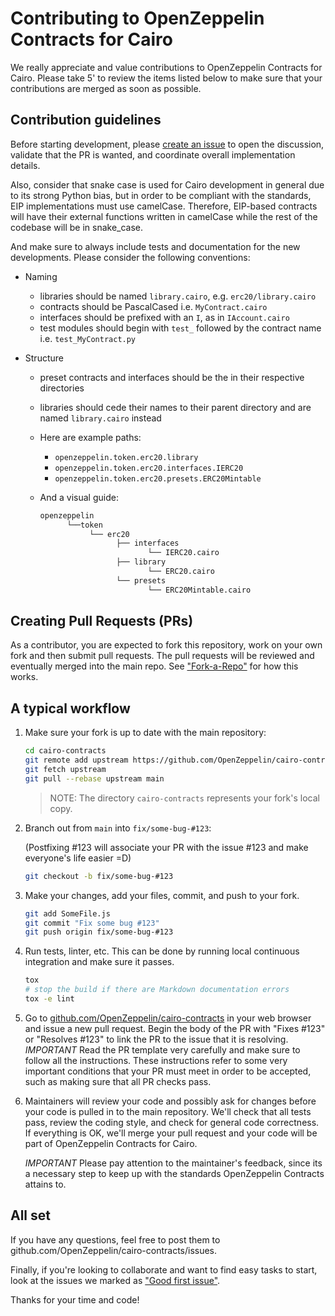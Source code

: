 # Contributing to OpenZeppelin Contracts for Cairo

We really appreciate and value contributions to OpenZeppelin Contracts for Cairo. Please take 5' to review the items listed below to make sure that your contributions are merged as soon as possible.

## Contribution guidelines

Before starting development, please [create an issue](https://github.com/OpenZeppelin/cairo-contracts/issues/new/choose) to open the discussion, validate that the PR is wanted, and coordinate overall implementation details.

Also, consider that snake case is used for Cairo development in general due to its strong Python bias, but in order to be compliant with the standards, EIP implementations must use camelCase. Therefore, EIP-based contracts will have their external functions written in camelCase while the rest of the codebase will be in snake_case.

And make sure to always include tests and documentation for the new developments. Please consider the following conventions:

- Naming
  - libraries should be named `library.cairo`, e.g. `erc20/library.cairo`
  - contracts should be PascalCased i.e. `MyContract.cairo`
  - interfaces should be prefixed with an `I`, as in `IAccount.cairo`
  - test modules should begin with `test_` followed by the contract name i.e. `test_MyContract.py`

- Structure
  - preset contracts and interfaces should be the in their respective directories
  - libraries should cede their names to their parent directory and are named `library.cairo` instead
  - Here are example paths:
    - `openzeppelin.token.erc20.library`
    - `openzeppelin.token.erc20.interfaces.IERC20`
    - `openzeppelin.token.erc20.presets.ERC20Mintable`
  - And a visual guide:

    ```bash
    openzeppelin
          └──token
               └── erc20
                     ├── interfaces
                            └── IERC20.cairo
                     ├── library
                            └── ERC20.cairo
                     └── presets
                            └── ERC20Mintable.cairo
    ```

## Creating Pull Requests (PRs)

As a contributor, you are expected to fork this repository, work on your own fork and then submit pull requests. The pull requests will be reviewed and eventually merged into the main repo. See ["Fork-a-Repo"](https://help.github.com/articles/fork-a-repo/) for how this works.

## A typical workflow

1. Make sure your fork is up to date with the main repository:

    ```sh
    cd cairo-contracts
    git remote add upstream https://github.com/OpenZeppelin/cairo-contracts.git
    git fetch upstream
    git pull --rebase upstream main
    ```

    > NOTE: The directory `cairo-contracts` represents your fork's local copy.

2. Branch out from `main` into `fix/some-bug-#123`:

    (Postfixing #123 will associate your PR with the issue #123 and make everyone's life easier =D)

    ```sh
    git checkout -b fix/some-bug-#123
    ```

3. Make your changes, add your files, commit, and push to your fork.

    ```sh
    git add SomeFile.js
    git commit "Fix some bug #123"
    git push origin fix/some-bug-#123
    ```

4. Run tests, linter, etc. This can be done by running local continuous integration and make sure it passes.

    ```bash
    tox
    # stop the build if there are Markdown documentation errors
    tox -e lint
    ```

5. Go to [github.com/OpenZeppelin/cairo-contracts](https://github.com/OpenZeppelin/cairo-contracts) in your web browser and issue a new pull request.
    Begin the body of the PR with "Fixes #123" or "Resolves #123" to link the PR to the issue that it is resolving.
    *IMPORTANT* Read the PR template very carefully and make sure to follow all the instructions. These instructions
    refer to some very important conditions that your PR must meet in order to be accepted, such as making sure that all PR checks pass.

6. Maintainers will review your code and possibly ask for changes before your code is pulled in to the main repository. We'll check that all tests pass, review the coding style, and check for general code correctness. If everything is OK, we'll merge your pull request and your code will be part of OpenZeppelin Contracts for Cairo.

    *IMPORTANT* Please pay attention to the maintainer's feedback, since its a necessary step to keep up with the standards OpenZeppelin Contracts attains to.

## All set

If you have any questions, feel free to post them to github.com/OpenZeppelin/cairo-contracts/issues.

Finally, if you're looking to collaborate and want to find easy tasks to start, look at the issues we marked as ["Good first issue"](https://github.com/OpenZeppelin/cairo-contracts/labels/good%20first%20issue).

Thanks for your time and code!
